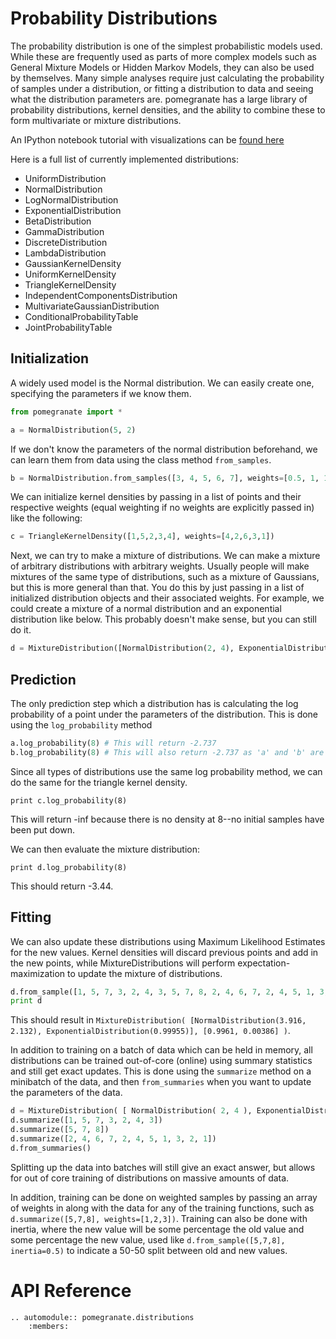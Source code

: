 Probability Distributions
=========================

The probability distribution is one of the simplest probabilistic models used. While these are frequently used as parts of more complex models such as General Mixture Models or Hidden Markov Models, they can also be used by themselves. Many simple analyses require just calculating the probability of samples under a distribution, or fitting a distribution to data and seeing what the distribution parameters are. pomegranate has a large library of probability distributions, kernel densities, and the ability to combine these to form multivariate or mixture distributions. 

An IPython notebook tutorial with visualizations can be [found here](https://github.com/jmschrei/pomegranate/blob/master/tutorials/Tutorial_1_Distributions.ipynb)

Here is a full list of currently implemented distributions:

* UniformDistribution
* NormalDistribution
* LogNormalDistribution
* ExponentialDistribution
* BetaDistribution
* GammaDistribution
* DiscreteDistribution
* LambdaDistribution
* GaussianKernelDensity
* UniformKernelDensity
* TriangleKernelDensity
* IndependentComponentsDistribution
* MultivariateGaussianDistribution
* ConditionalProbabilityTable
* JointProbabilityTable


## Initialization

A widely used model is the Normal distribution. We can easily create one, specifying the parameters if we know them.

```python
from pomegranate import *

a = NormalDistribution(5, 2)
```

If we don't know the parameters of the normal distribution beforehand, we can learn them from data using the class method `from_samples`.

```python
b = NormalDistribution.from_samples([3, 4, 5, 6, 7], weights=[0.5, 1, 1.5, 1, 0.5])
```

We can initialize kernel densities by passing in a list of points and their respective weights (equal weighting if no weights are explicitly passed in) like the following:

```python
c = TriangleKernelDensity([1,5,2,3,4], weights=[4,2,6,3,1])
```

Next, we can try to make a mixture of distributions. We can make a mixture of arbitrary distributions with arbitrary weights. Usually people will make mixtures of the same type of distributions, such as a mixture of Gaussians, but this is more general than that. You do this by just passing in a list of initialized distribution objects and their associated weights. For example, we could create a mixture of a normal distribution and an exponential distribution like below. This probably doesn't make sense, but you can still do it.

```python
d = MixtureDistribution([NormalDistribution(2, 4), ExponentialDistribution(8)], weights=[1, 0.01])
```

## Prediction

The only prediction step which a distribution has is calculating the log probability of a point under the parameters of the distribution. This is done using the `log_probability` method

```python
a.log_probability(8) # This will return -2.737
b.log_probability(8) # This will also return -2.737 as 'a' and 'b' are the same distribution
```

Since all types of distributions use the same log probability method, we can do the same for the triangle kernel density.

```
print c.log_probability(8)
```

This will return -inf because there is no density at 8--no initial samples have been put down.  

We can then evaluate the mixture distribution:

```
print d.log_probability(8)
```

This should return -3.44.   

## Fitting

We can also update these distributions using Maximum Likelihood Estimates for the new values. Kernel densities will discard previous points and add in the new points, while MixtureDistributions will perform expectation-maximization to update the mixture of distributions.

```python
d.from_sample([1, 5, 7, 3, 2, 4, 3, 5, 7, 8, 2, 4, 6, 7, 2, 4, 5, 1, 3, 2, 1])
print d
```

This should result in `MixtureDistribution( [NormalDistribution(3.916, 2.132), ExponentialDistribution(0.99955)], [0.9961, 0.00386] )`. 

In addition to training on a batch of data which can be held in memory, all distributions can be trained out-of-core (online) using summary statistics and still get exact updates. This is done using the `summarize` method on a minibatch of the data, and then `from_summaries` when you want to update the parameters of the data.

```python
d = MixtureDistribution( [ NormalDistribution( 2, 4 ), ExponentialDistribution( 8 ) ], weights=[1, 0.01] )
d.summarize([1, 5, 7, 3, 2, 4, 3])
d.summarize([5, 7, 8])
d.summarize([2, 4, 6, 7, 2, 4, 5, 1, 3, 2, 1])
d.from_summaries()
```

Splitting up the data into batches will still give an exact answer, but allows for out of core training of distributions on massive amounts of data. 

In addition, training can be done on weighted samples by passing an array of weights in along with the data for any of the training functions, such as `d.summarize([5,7,8], weights=[1,2,3])`. Training can also be done with inertia, where the new value will be some percentage the old value and some percentage the new value, used like `d.from_sample([5,7,8], inertia=0.5)` to indicate a 50-50 split between old and new values. 

API Reference
=============

```eval_rst
.. automodule:: pomegranate.distributions
	:members:
```